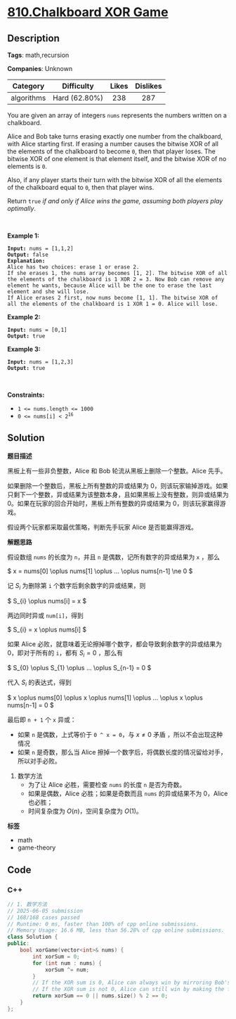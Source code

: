 # [810.Chalkboard XOR Game](https://leetcode.com/problems/chalkboard-xor-game/description/)

## Description

**Tags**: math,recursion

**Companies**: Unknown

|  Category  |  Difficulty   | Likes | Dislikes |
| :--------: | :-----------: | :---: | :------: |
| algorithms | Hard (62.80%) |  238  |   287    |

<p>You are given an array of integers <code>nums</code> represents the numbers written on a chalkboard.</p>
<p>Alice and Bob take turns erasing exactly one number from the chalkboard, with Alice starting first. If erasing a number causes the bitwise XOR of all the elements of the chalkboard to become <code>0</code>, then that player loses. The bitwise XOR of one element is that element itself, and the bitwise XOR of no elements is <code>0</code>.</p>
<p>Also, if any player starts their turn with the bitwise XOR of all the elements of the chalkboard equal to <code>0</code>, then that player wins.</p>
<p>Return <code>true</code> <em>if and only if Alice wins the game, assuming both players play optimally</em>.</p>
<p>&nbsp;</p>
<p><strong class="example">Example 1:</strong></p>
<pre><code><strong>Input:</strong> nums = [1,1,2]
<strong>Output:</strong> false
<strong>Explanation:</strong>
Alice has two choices: erase 1 or erase 2.
If she erases 1, the nums array becomes [1, 2]. The bitwise XOR of all the elements of the chalkboard is 1 XOR 2 = 3. Now Bob can remove any element he wants, because Alice will be the one to erase the last element and she will lose.
If Alice erases 2 first, now nums become [1, 1]. The bitwise XOR of all the elements of the chalkboard is 1 XOR 1 = 0. Alice will lose.</code></pre>
<p><strong class="example">Example 2:</strong></p>
<pre><code><strong>Input:</strong> nums = [0,1]
<strong>Output:</strong> true</code></pre>
<p><strong class="example">Example 3:</strong></p>
<pre><code><strong>Input:</strong> nums = [1,2,3]
<strong>Output:</strong> true</code></pre>
<p>&nbsp;</p>
<p><strong>Constraints:</strong></p>
<ul>
  <li><code>1 &lt;= nums.length &lt;= 1000</code></li>
  <li><code>0 &lt;= nums[i] &lt; 2<sup>16</sup></code></li>
</ul>

## Solution

**题目描述**

黑板上有一些非负整数，Alice 和 Bob 轮流从黑板上删除一个整数。Alice 先手。

如果删除一个整数后，黑板上所有整数的异或结果为 0，则该玩家输掉游戏。如果只剩下一个整数，异或结果为该整数本身，且如果黑板上没有整数，则异或结果为 0。如果在玩家的回合开始时，黑板上所有整数的异或结果为 0，则该玩家赢得游戏。

假设两个玩家都采取最优策略，判断先手玩家 Alice 是否能赢得游戏。

**解题思路**

假设数组 `nums` 的长度为 `n`，并且 `n` 是偶数，记所有数字的异或结果为 `x` ，那么

$
x = nums[0] \oplus nums[1] \oplus ... \oplus nums[n-1] \ne 0
$

记 $S_{i}$ 为删除第 `i` 个数字后剩余数字的异或结果，则

$
S_{i} \oplus nums[i] = x
$

两边同时异或 `num[i]`，得到

$
S_{i} = x \oplus nums[i]
$

如果 Alice 必败，就意味着无论擦掉哪个数字，都会导致剩余数字的异或结果为 0，即对于所有的 `i`，都有 $S_{i} = 0$ ，那么有

$
S_{0} \oplus S_{1} \oplus ... \oplus S_{n-1} = 0
$

代入 $S_{i}$ 的表达式，得到

$
x \oplus nums[0] \oplus x \oplus nums[1] \oplus ... \oplus x \oplus nums[n-1] = 0
$

最后即 `n + 1` 个 `x` 异或：

- 如果 `n` 是偶数，上式等价于 `0 ^ x = 0`，与 $x \neq 0$ 矛盾 ，所以不会出现这种情况
- 如果 `n` 是奇数，那么当 Alice 擦掉一个数字后，将偶数长度的情况留给对手，所以对手必败。

1. 数学方法
   - 为了让 Alice 必胜，需要检查 `nums` 的长度 `n` 是否为奇数。
   - 如果是偶数，Alice 必胜；如果是奇数而且 `nums` 的异或结果不为 0，Alice 也必胜；
   - 时间复杂度为 $O(n)$，空间复杂度为 $O(1)$。

**标签**

- math
- game-theory

<!-- code start -->
## Code

### C++

```cpp
// 1. 数学方法
// 2025-06-05 submission
// 168/168 cases passed
// Runtime: 0 ms, faster than 100% of cpp online submissions.
// Memory Usage: 16.6 MB, less than 56.28% of cpp online submissions.
class Solution {
public:
    bool xorGame(vector<int>& nums) {
        int xorSum = 0;
        for (int num : nums) {
            xorSum ^= num;
        }
        // If the XOR sum is 0, Alice can always win by mirroring Bob's moves.
        // If the XOR sum is not 0, Alice can still win by making the first move.
        return xorSum == 0 || nums.size() % 2 == 0;
    }
};
```

<!-- code end -->
